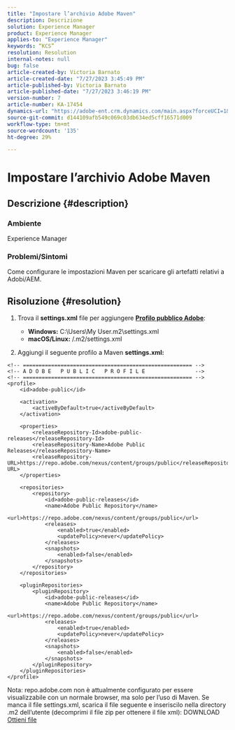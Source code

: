 ```yaml
---
title: "Impostare l’archivio Adobe Maven"
description: Descrizione
solution: Experience Manager
product: Experience Manager
applies-to: "Experience Manager"
keywords: “KCS”
resolution: Resolution
internal-notes: null
bug: false
article-created-by: Victoria Barnato
article-created-date: "7/27/2023 3:45:49 PM"
article-published-by: Victoria Barnato
article-published-date: "7/27/2023 3:46:19 PM"
version-number: 7
article-number: KA-17454
dynamics-url: "https://adobe-ent.crm.dynamics.com/main.aspx?forceUCI=1&pagetype=entityrecord&etn=knowledgearticle&id=6e6806a6-942c-ee11-bdf4-6045bd0067ea"
source-git-commit: d144109afb549c069c03db634ed5cff16571d009
workflow-type: tm+mt
source-wordcount: '135'
ht-degree: 29%

---
```


# Impostare l’archivio Adobe Maven

## Descrizione {#description}


### <b>Ambiente</b>

Experience Manager



### <b>Problemi/Sintomi</b>

Come configurare le impostazioni Maven per scaricare gli artefatti relativi a Adobi/AEM.


## Risoluzione {#resolution}


1. Trova il <b>settings.xml</b> file per aggiungere <b>[Profilo pubblico Adobe](https://repo.adobe.com/index.html)</b>:

   - <b>Windows:</b> C:\Users\My User\.m2\settings.xml
   - <b>macOS/Linux:</b> /.m2/settings.xml
2. Aggiungi il seguente profilo a Maven <b>settings.xml:</b>



```
<!-- ====================================================== -->
<!-- A D O B E   P U B L I C   P R O F I L E                -->
<!-- ====================================================== -->
<profile>
    <id>adobe-public</id>

    <activation>
        <activeByDefault>true</activeByDefault>
    </activation>

    <properties>
        <releaseRepository-Id>adobe-public-releases</releaseRepository-Id>
        <releaseRepository-Name>Adobe Public Releases</releaseRepository-Name>
        <releaseRepository-URL>https://repo.adobe.com/nexus/content/groups/public</releaseRepository-URL>
    </properties>

    <repositories>
        <repository>
            <id>adobe-public-releases</id>
            <name>Adobe Public Repository</name>
            <url>https://repo.adobe.com/nexus/content/groups/public</url>
            <releases>
                <enabled>true</enabled>
                <updatePolicy>never</updatePolicy>
            </releases>
            <snapshots>
                <enabled>false</enabled>
            </snapshots>
        </repository>
    </repositories>

    <pluginRepositories>
        <pluginRepository>
            <id>adobe-public-releases</id>
            <name>Adobe Public Repository</name>
            <url>https://repo.adobe.com/nexus/content/groups/public</url>
            <releases>
                <enabled>true</enabled>
                <updatePolicy>never</updatePolicy>
            </releases>
            <snapshots>
                <enabled>false</enabled>
            </snapshots>
        </pluginRepository>
    </pluginRepositories>
</profile>
```


Nota: repo.adobe.com non è attualmente configurato per essere visualizzabile con un normale browser, ma solo per l’uso di Maven. Se manca il file settings.xml, scarica il file seguente e inseriscilo nella directory .m2 dell’utente (decomprimi il file zip per ottenere il file xml): DOWNLOAD [Ottieni file](https://helpx.adobe.com/content/dam/help/en/experience-manager/kb/SetUpTheAdobeMavenRepository/jcr_content/main-pars/download_section/download-1/settings_xml.zip)
